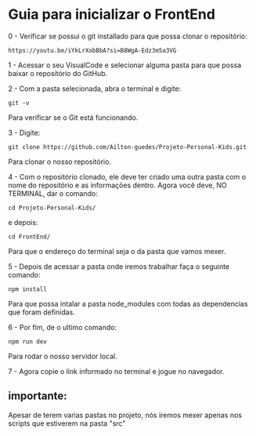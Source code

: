 # Guia para inicializar o FrontEnd

0 - Verificar se possui o git installado para que possa clonar o repositório:
```
https://youtu.be/iYkLrXobBbA?si=B8WgA-Edz3m5a3VG
```

1 - Acessar o seu VisualCode e selecionar alguma pasta para que possa baixar o repositório do GitHub.

2 - Com a pasta selecionada, abra o terminal e digite:
```
git -v
```
Para verificar se o Git está funcionando.

3 - Digite:
```
git clone https://github.com/Ailton-guedes/Projeto-Personal-Kids.git
```
Para clonar o nosso repositório.

4 - Com o repositório clonado, ele deve ter criado uma outra pasta com o nome do repositório e as informações dentro. Agora você deve, NO TERMINAL, dar o comando:
```
cd Projeto-Personal-Kids/
```
e depois:
```
cd FrontEnd/
```
Para que o endereço do terminal seja o da pasta que vamos mexer.

5 - Depois de acessar a pasta onde iremos trabalhar faça o seguinte comando:
```
npm install
```
Para que possa intalar a pasta node_modules com todas as dependencias que foram definidas.

6 - Por fim, de o ultimo comando:
```
npm run dev
```
Para rodar o nosso servidor local.

7 - Agora copie o link informado no terminal e jogue no navegador.


## importante:
Apesar de terem varias pastas no projeto, nós iremos mexer apenas nos scripts que estiverem na pasta "src"
